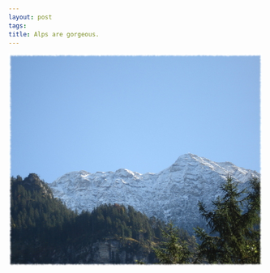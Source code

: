 ```yaml
--- 
layout: post
tags: 
title: Alps are gorgeous.
---
```

![](/tumblr_files/EGJ89SLNCeppq2fboMKVQDEfo1_500.jpg)

